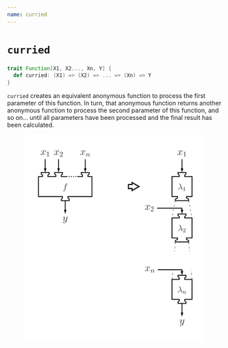 ```yaml
---
name: curried
---
```


# `curried`

~~~ scala
trait Function[X1, X2..., Xn, Y] {
  def curried: (X1) => (X2) => ... => (Xn) => Y
}
~~~

`curried` creates an equivalent anonymous function to process the first parameter of this function. In turn, that anonymous function returns another anonymous function to process the second parameter of this function, and so on... until all parameters have been processed and the final result has been calculated.

<figure class="diagram">
  <img src="images/curried.svg" alt="curried function">
  <!-- <figcaption class="diagram-desc"></figcaption> -->
</figure>
